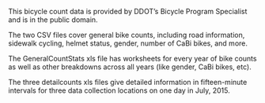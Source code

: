 This bicycle count data is provided by DDOT’s Bicycle Program Specialist and is in the public domain.

The two CSV files cover general bike counts, including road information, sidewalk cycling, helmet status, gender, number of CaBi bikes, and more. 

The GeneralCountStats xls file has worksheets for every year of bike counts as well as other breakdowns across all years (like gender, CaBi bikes, etc).

The three detailcounts xls files give detailed information in fifteen-minute intervals for three data collection locations on one day in July, 2015. 
